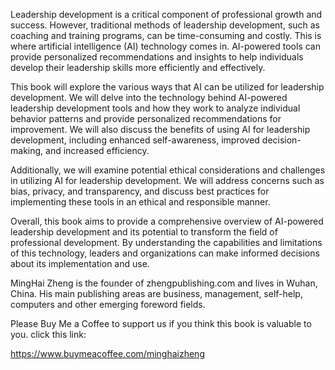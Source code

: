 
Leadership development is a critical component of professional growth and success. However, traditional methods of leadership development, such as coaching and training programs, can be time-consuming and costly. This is where artificial intelligence (AI) technology comes in. AI-powered tools can provide personalized recommendations and insights to help individuals develop their leadership skills more efficiently and effectively.

This book will explore the various ways that AI can be utilized for leadership development. We will delve into the technology behind AI-powered leadership development tools and how they work to analyze individual behavior patterns and provide personalized recommendations for improvement. We will also discuss the benefits of using AI for leadership development, including enhanced self-awareness, improved decision-making, and increased efficiency.

Additionally, we will examine potential ethical considerations and challenges in utilizing AI for leadership development. We will address concerns such as bias, privacy, and transparency, and discuss best practices for implementing these tools in an ethical and responsible manner.

Overall, this book aims to provide a comprehensive overview of AI-powered leadership development and its potential to transform the field of professional development. By understanding the capabilities and limitations of this technology, leaders and organizations can make informed decisions about its implementation and use.

MingHai Zheng is the founder of zhengpublishing.com and lives in Wuhan, China. His main publishing areas are business, management, self-help, computers and other emerging foreword fields.

Please Buy Me a Coffee to support us if you think this book is valuable to you. click this link:

https://www.buymeacoffee.com/minghaizheng
